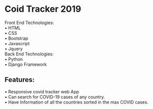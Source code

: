 # Coid Tracker 2019

Front End Technologies: <br>
• HTML <br>
• CSS <br>
• Bootstrap <br>
• Javascript <br>
• Jquery <br>
Back End Technologies:<br>
• Python <br>
• Django Framework <br>

## Features: <br>
• Responsive covid tracker web App <br>
• Can search for COVID-19 cases of any country. <br>
• Have Information of all the countries sorted in the max COVID cases.
